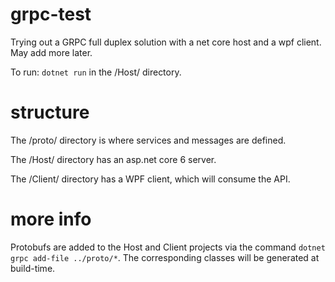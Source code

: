# grpc-test
Trying out a GRPC full duplex solution with a net core host and a wpf client. May add more later.

To run: `dotnet run` in the /Host/ directory.

# structure
The /proto/ directory is where services and messages are defined.

The /Host/ directory has an asp.net core 6 server.

The /Client/ directory has a WPF client, which will consume the API.

# more info
Protobufs are added to the Host and Client projects via the command `dotnet grpc add-file ../proto/*`. The corresponding classes will be generated at build-time.
